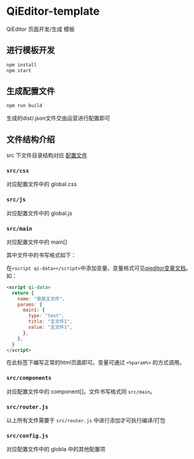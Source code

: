 # QiEditor-template
QiEditor 页面开发/生成 模板


## 进行模板开发

```bash
npm install
npm start
```

## 生成配置文件

```bash
npm run build
```

生成的dist/.json文件交由运营进行配置即可

## 文件结构介绍

src 下文件目录结构对应 [配置文件](https://github.com/Qionline/Qieditor#%E6%96%87%E4%BB%B6%E9%85%8D%E7%BD%AE%E9%A1%B9)

### `src/css`

对应配置文件中的 global.css

### `src/js`

对应配置文件中的 global.js

### `src/main`

对应配置文件中的 main[]

其中文件中的书写格式如下：

在`<script qi-data></script>`中添加变量，变量格式可见[qieditor变量文档](https://github.com/Qionline/Qieditor#%E5%8F%82%E6%95%B0%E7%B1%BB%E5%9E%8B)。如：
```html
<script qi-data>
  return {
    name: "我是主文件",
    params: {
      main1: {
        type: "text",
        title: "主文件1",
        value: "主文件1",
      },
    },
  }
</script>
```
在此标签下编写正常的html页面即可。变量可通过 `<%param%>` 的方式调用。

### `src/components`

对应配置文件中的 component[]。文件书写格式同 `src/main`。

### `src/router.js`

以上所有文件需要于 `src/router.js` 中进行添加才可执行编译/打包

### `src/config.js`

对应配置文件中的 globla 中的其他配置项
